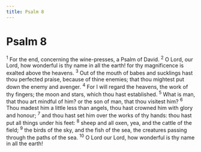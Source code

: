 ```yaml
---
title: Psalm 8
---
```

# Psalm 8

<sup>1</sup> For the end, concerning the wine-presses, a Psalm of David. <sup>2</sup> O Lord, our Lord, how wonderful is thy name in all the earth! for thy magnificence is exalted above the heavens. <sup>3</sup> Out of the mouth of babes and sucklings hast thou perfected praise, because of thine enemies; that thou mightest put down the enemy and avenger. <sup>4</sup> For I will regard the heavens, the work of thy fingers; the moon and stars, which thou hast established. <sup>5</sup> What is man, that thou art mindful of him? or the son of man, that thou visitest him? <sup>6</sup> Thou madest him a little less than angels, thou hast crowned him with glory and honour; <sup>7</sup> and thou hast set him over the works of thy hands: thou hast put all things under his feet: <sup>8</sup> sheep and all oxen, yea, and the cattle of the field; <sup>9</sup> the birds of the sky, and the fish of the sea, the creatures passing through the paths of the sea. <sup>10</sup> O Lord our Lord, how wonderful is thy name in all the earth! 